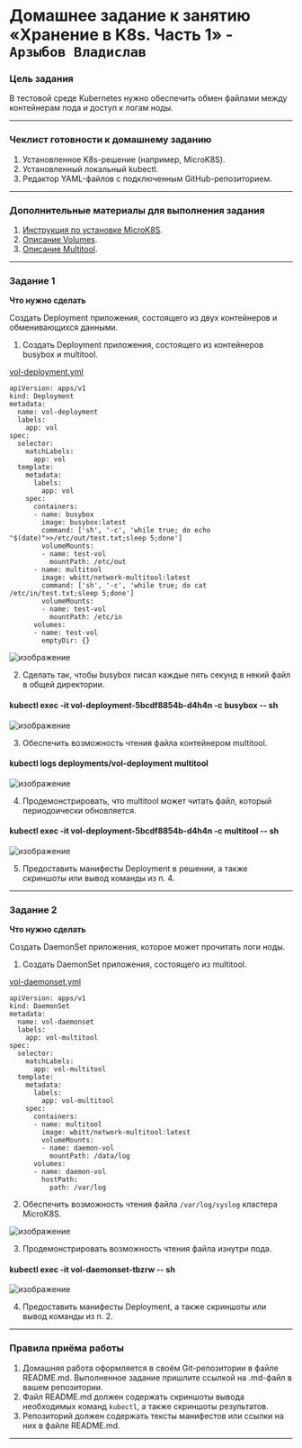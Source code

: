 # Домашнее задание к занятию «Хранение в K8s. Часть 1» - `Арзыбов Владислав`

### Цель задания

В тестовой среде Kubernetes нужно обеспечить обмен файлами между контейнерам пода и доступ к логам ноды.

------

### Чеклист готовности к домашнему заданию

1. Установленное K8s-решение (например, MicroK8S).
2. Установленный локальный kubectl.
3. Редактор YAML-файлов с подключенным GitHub-репозиторием.

------

### Дополнительные материалы для выполнения задания

1. [Инструкция по установке MicroK8S](https://microk8s.io/docs/getting-started).
2. [Описание Volumes](https://kubernetes.io/docs/concepts/storage/volumes/).
3. [Описание Multitool](https://github.com/wbitt/Network-MultiTool).

------

### Задание 1 

**Что нужно сделать**

Создать Deployment приложения, состоящего из двух контейнеров и обменивающихся данными.

1. Создать Deployment приложения, состоящего из контейнеров busybox и multitool.

[vol-deployment.yml](https://github.com/vladislav-arzybov/HOMEWORK/blob/main/21_Kubernetes/06_Storage_in_K8s_Part_1/vol-deployment.yml)

```
apiVersion: apps/v1
kind: Deployment
metadata:
  name: vol-deployment
  labels:
    app: vol
spec:
  selector:
    matchLabels:
      app: vol
  template:
    metadata:
      labels:
        app: vol
    spec:
      containers:
      - name: busybox
        image: busybox:latest
        command: ['sh', '-c', 'while true; do echo "$(date)">>/etc/out/test.txt;sleep 5;done']
        volumeMounts:
        - name: test-vol
          mountPath: /etc/out
      - name: multitool
        image: wbitt/network-multitool:latest
        command: ['sh', '-c', 'while true; do cat /etc/in/test.txt;sleep 5;done']
        volumeMounts:
        - name: test-vol
          mountPath: /etc/in
      volumes:
      - name: test-vol
        emptyDir: {}
```

![изображение](https://github.com/user-attachments/assets/f4d5acbe-f379-478b-bd09-6d77e801a1b7)

2. Сделать так, чтобы busybox писал каждые пять секунд в некий файл в общей директории.

#### kubectl exec -it vol-deployment-5bcdf8854b-d4h4n -c busybox -- sh

![изображение](https://github.com/user-attachments/assets/ebace295-7e8a-4b19-842e-cd2d6198894c)

3. Обеспечить возможность чтения файла контейнером multitool.

#### kubectl logs deployments/vol-deployment multitool

![изображение](https://github.com/user-attachments/assets/ba844eb1-98bb-4e90-a734-3f661cb6b1ca)

4. Продемонстрировать, что multitool может читать файл, который периодоически обновляется.

#### kubectl exec -it vol-deployment-5bcdf8854b-d4h4n -c multitool -- sh

![изображение](https://github.com/user-attachments/assets/1c3182f4-846d-4608-ab04-0d0d09f8ceed)

5. Предоставить манифесты Deployment в решении, а также скриншоты или вывод команды из п. 4.

------

### Задание 2

**Что нужно сделать**

Создать DaemonSet приложения, которое может прочитать логи ноды.

1. Создать DaemonSet приложения, состоящего из multitool.

[vol-daemonset.yml](https://github.com/vladislav-arzybov/HOMEWORK/blob/main/21_Kubernetes/06_Storage_in_K8s_Part_1/vol-daemonset.yml)

```
apiVersion: apps/v1
kind: DaemonSet
metadata:
  name: vol-daemonset
  labels:
    app: vol-multitool
spec:
  selector:
    matchLabels:
      app: vol-multitool
  template:
    metadata:
      labels:
        app: vol-multitool
    spec:
      containers:
      - name: multitool
        image: wbitt/network-multitool:latest
        volumeMounts:
        - name: daemon-vol
          mountPath: /data/log
      volumes:
      - name: daemon-vol
        hostPath:
          path: /var/log
```

2. Обеспечить возможность чтения файла `/var/log/syslog` кластера MicroK8S.

![изображение](https://github.com/user-attachments/assets/c2d30f9e-7411-427c-a9bf-c61a48231644)

3. Продемонстрировать возможность чтения файла изнутри пода.

#### kubectl exec -it vol-daemonset-tbzrw -- sh

![изображение](https://github.com/user-attachments/assets/d2c5afe7-fdf9-4903-af3d-796bcc8f0c0a)

4. Предоставить манифесты Deployment, а также скриншоты или вывод команды из п. 2.

------

### Правила приёма работы

1. Домашняя работа оформляется в своём Git-репозитории в файле README.md. Выполненное задание пришлите ссылкой на .md-файл в вашем репозитории.
2. Файл README.md должен содержать скриншоты вывода необходимых команд `kubectl`, а также скриншоты результатов.
3. Репозиторий должен содержать тексты манифестов или ссылки на них в файле README.md.

------
